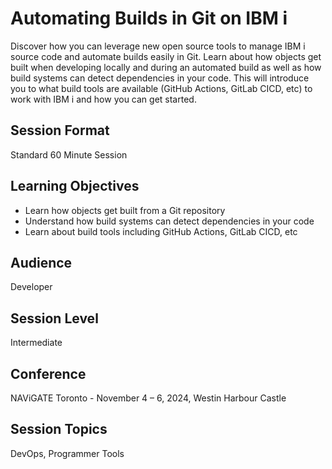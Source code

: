 # Automating Builds in Git on IBM i

Discover how you can leverage new open source tools to manage IBM i source code and automate builds easily in Git. Learn about how objects get built when developing locally and during an automated build as well as how build systems can detect dependencies in your code. This will introduce you to what build tools are available (GitHub Actions, GitLab CICD, etc) to work with IBM i and how you can get started.

## Session Format
Standard 60 Minute Session

## Learning Objectives
* Learn how objects get built from a Git repository
* Understand how build systems can detect dependencies in your code
* Learn about build tools including GitHub Actions, GitLab CICD, etc

## Audience
Developer

## Session Level
Intermediate
 
## Conference
NAViGATE Toronto - November 4 – 6, 2024, Westin Harbour Castle

## Session Topics
DevOps, Programmer Tools
